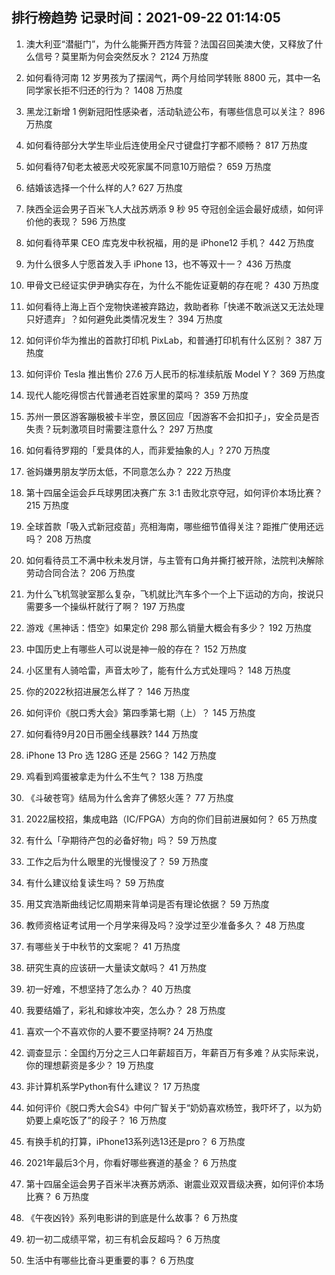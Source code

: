 
## 排行榜趋势 记录时间：2021-09-22 01:14:05
  
  1. 澳大利亚“潜艇门”，为什么能撕开西方阵营？法国召回美澳大使，又释放了什么信号？莫里斯为何会突然反水？ 2124 万热度
    
  2. 如何看待河南 12 岁男孩为了摆阔气，两个月给同学转账 8800 元，其中一名同学家长拒不归还的行为？ 1408 万热度
    
  3. 黑龙江新增 1 例新冠阳性感染者，活动轨迹公布，有哪些信息可以关注？ 896 万热度
    
  4. 如何看待部分大学生毕业后连使用全尺寸键盘打字都不顺畅？ 817 万热度
    
  5. 如何看待7旬老太被恶犬咬死家属不同意10万赔偿？ 659 万热度
    
  6. 结婚该选择一个什么样的人? 627 万热度
    
  7. 陕西全运会男子百米飞人大战苏炳添 9 秒 95 夺冠创全运会最好成绩，如何评价他的表现？ 596 万热度
    
  8. 如何看待苹果 CEO 库克发中秋祝福，用的是 iPhone12 手机？ 442 万热度
    
  9. 为什么很多人宁愿首发入手 iPhone 13，也不等双十一？ 436 万热度
    
  10. 甲骨文已经证实伊尹确实存在，为什么不能佐证夏朝的存在呢？ 430 万热度
    
  11. 如何看待上海上百个宠物快递被弃路边，救助者称「快递不敢派送又无法处理只好遗弃」？如何避免此类情况发生？ 394 万热度
    
  12. 如何评价华为推出的首款打印机 PixLab，和普通打印机有什么区别？ 387 万热度
    
  13. 如何评价 Tesla 推出售价 27.6 万人民币的标准续航版 Model Y？ 369 万热度
    
  14. 现代人能吃得惯古代普通老百姓家里的菜吗？ 359 万热度
    
  15. 苏州一景区游客蹦极被卡半空，景区回应「因游客不会扣扣子」，安全员是否失责？玩刺激项目时需要注意什么？ 297 万热度
    
  16. 如何看待罗翔的「爱具体的人，而非爱抽象的人」? 270 万热度
    
  17. 爸妈嫌男朋友学历太低，不同意怎么办？ 222 万热度
    
  18. 第十四届全运会乒乓球男团决赛广东 3:1 击败北京夺冠，如何评价本场比赛？ 215 万热度
    
  19. 全球首款「吸入式新冠疫苗」亮相海南，哪些细节值得关注？距推广使用还远吗？ 208 万热度
    
  20. 如何看待员工不满中秋未发月饼，与主管有口角并撕打被开除，法院判决解除劳动合同合法？ 206 万热度
    
  21. 为什么飞机驾驶室那么复杂，飞机就比汽车多个一个上下运动的方向，按说只需要多一个操纵杆就行了啊？ 197 万热度
    
  22. 游戏《黑神话：悟空》如果定价 298 那么销量大概会有多少？ 192 万热度
    
  23. 中国历史上有哪些人可以说是神一般的存在？ 152 万热度
    
  24. 小区里有人骑哈雷，声音太吵了，能有什么方式处理吗？ 148 万热度
    
  25. 你的2022秋招进展怎么样了？ 146 万热度
    
  26. 如何评价《脱口秀大会》第四季第七期（上）？ 145 万热度
    
  27. 如何看待9月20日币圈全线暴跌? 144 万热度
    
  28. iPhone 13 Pro 选 128G 还是 256G？ 142 万热度
    
  29. 鸡看到鸡蛋被拿走为什么不生气？ 138 万热度
    
  30. 《斗破苍穹》结局为什么舍弃了佛怒火莲？ 77 万热度
    
  31. 2022届校招，集成电路（IC/FPGA）方向的你们目前进展如何？ 65 万热度
    
  32. 有什么「孕期待产包的必备好物」吗？ 59 万热度
    
  33. 工作之后为什么眼里的光慢慢没了？ 59 万热度
    
  34. 有什么建议给复读生吗？ 59 万热度
    
  35. 用艾宾浩斯曲线记忆周期来背单词是否有理论依据？ 59 万热度
    
  36. 教师资格证考试用一个月学来得及吗？没学过至少准备多久？ 48 万热度
    
  37. 有哪些关于中秋节的文案呢？ 41 万热度
    
  38. 研究生真的应该研一大量读文献吗？ 41 万热度
    
  39. 初一好难，不想坚持了怎么办？ 40 万热度
    
  40. 我要结婚了，彩礼和嫁妆冲突，怎么办？ 28 万热度
    
  41. 喜欢一个不喜欢你的人要不要坚持啊? 24 万热度
    
  42. 调查显示：全国约万分之三人口年薪超百万，年薪百万有多难？从实际来说，你的理想薪资是多少？ 19 万热度
    
  43. 非计算机系学Python有什么建议？ 17 万热度
    
  44. 如何评价《脱口秀大会S4》中何广智关于“奶奶喜欢杨笠，我吓坏了，以为奶奶要上桌吃饭了”的段子？ 16 万热度
    
  45. 有换手机的打算，iPhone13系列选13还是pro？ 6 万热度
    
  46. 2021年最后3个月，你看好哪些赛道的基金？ 6 万热度
    
  47. 第十四届全运会男子百米半决赛苏炳添、谢震业双双晋级决赛，如何评价本场比赛？ 6 万热度
    
  48. 《午夜凶铃》系列电影讲的到底是什么故事？ 6 万热度
    
  49. 初一初二成绩平常，初三有机会反超吗？ 6 万热度
    
  50. 生活中有哪些比奋斗更重要的事？ 6 万热度
    